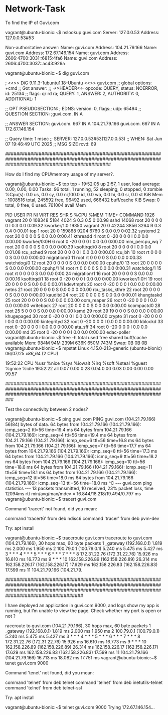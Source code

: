 # Network-Task


To find the IP of Guvi.com


vagrant@ubuntu-bionic:~$ nslookup guvi.com
Server:         127.0.0.53
Address:        127.0.0.53#53

Non-authoritative answer:
Name:   guvi.com
Address: 104.21.79.166
Name:   guvi.com
Address: 172.67.146.154
Name:   guvi.com
Address: 2606:4700:3031::6815:4fa6
Name:   guvi.com
Address: 2606:4700:3037::ac43:929a

vagrant@ubuntu-bionic:~$ dig guvi.com

; <<>> DiG 9.11.3-1ubuntu1.18-Ubuntu <<>> guvi.com
;; global options: +cmd
;; Got answer:
;; ->>HEADER<<- opcode: QUERY, status: NOERROR, id: 25134
;; flags: qr rd ra; QUERY: 1, ANSWER: 2, AUTHORITY: 0, ADDITIONAL: 1

;; OPT PSEUDOSECTION:
; EDNS: version: 0, flags:; udp: 65494
;; QUESTION SECTION:
;guvi.com.                      IN      A

;; ANSWER SECTION:
guvi.com.               667     IN      A       104.21.79.166
guvi.com.               667     IN      A       172.67.146.154

;; Query time: 1 msec
;; SERVER: 127.0.0.53#53(127.0.0.53)
;; WHEN: Sat Jun 07 19:46:49 UTC 2025
;; MSG SIZE  rcvd: 69

######################################################################################################################################################

How do I find my CPU/memory usage of my server?.

vagrant@ubuntu-bionic:~$ top
top - 19:52:05 up  2:57,  1 user,  load average: 0.00, 0.00, 0.00
Tasks:  96 total,   1 running,  52 sleeping,   0 stopped,   0 zombie
%Cpu(s):  0.0 us,  0.0 sy,  0.0 ni,100.0 id,  0.0 wa,  0.0 hi,  0.0 si,  0.0 st
KiB Mem :  1008516 total,   245592 free,    96492 used,   666432 buff/cache
KiB Swap:        0 total,        0 free,        0 used.   761004 avail Mem

  PID USER      PR  NI    VIRT    RES    SHR S  %CPU %MEM     TIME+ COMMAND
 1926 vagrant   20   0  108348   5184   4024 S   0.3  0.5   0:00.98 sshd
14068 root      20   0       0      0      0 I   0.3  0.0   0:09.32 kworker/1:0
19350 vagrant   20   0   42244   3856   3264 R   0.3  0.4   0:00.01 top
    1 root      20   0  159868   9204   6760 S   0.0  0.9   0:02.32 systemd
    2 root      20   0       0      0      0 S   0.0  0.0   0:00.41 kthreadd
    4 root       0 -20       0      0      0 I   0.0  0.0   0:00.00 kworker/0:0H
    6 root       0 -20       0      0      0 I   0.0  0.0   0:00.00 mm_percpu_wq
    7 root      20   0       0      0      0 S   0.0  0.0   0:00.39 ksoftirqd/0
    8 root      20   0       0      0      0 I   0.0  0.0   0:01.08 rcu_sched
    9 root      20   0       0      0      0 I   0.0  0.0   0:00.00 rcu_bh
   10 root      rt   0       0      0      0 S   0.0  0.0   0:00.00 migration/0
   11 root      rt   0       0      0      0 S   0.0  0.0   0:00.33 watchdog/0
   12 root      20   0       0      0      0 S   0.0  0.0   0:00.00 cpuhp/0
   13 root      20   0       0      0      0 S   0.0  0.0   0:00.00 cpuhp/1
   14 root      rt   0       0      0      0 S   0.0  0.0   0:00.31 watchdog/1
   15 root      rt   0       0      0      0 S   0.0  0.0   0:00.24 migration/1
   16 root      20   0       0      0      0 S   0.0  0.0   0:00.16 ksoftirqd/1
   18 root       0 -20       0      0      0 I   0.0  0.0   0:00.00 kworker/1:0H
   19 root      20   0       0      0      0 S   0.0  0.0   0:00.01 kdevtmpfs
   20 root       0 -20       0      0      0 I   0.0  0.0   0:00.00 netns
   21 root      20   0       0      0      0 S   0.0  0.0   0:00.00 rcu_tasks_kthre
   22 root      20   0       0      0      0 S   0.0  0.0   0:00.00 kauditd
   24 root      20   0       0      0      0 S   0.0  0.0   0:00.01 khungtaskd
   25 root      20   0       0      0      0 S   0.0  0.0   0:00.00 oom_reaper
   26 root       0 -20       0      0      0 I   0.0  0.0   0:00.00 writeback
   27 root      20   0       0      0      0 S   0.0  0.0   0:00.00 kcompactd0
   28 root      25   5       0      0      0 S   0.0  0.0   0:00.00 ksmd
   29 root      39  19       0      0      0 S   0.0  0.0   0:00.00 khugepaged
   30 root       0 -20       0      0      0 I   0.0  0.0   0:00.00 crypto
   31 root       0 -20       0      0      0 I   0.0  0.0   0:00.00 kintegrityd
   32 root       0 -20       0      0      0 I   0.0  0.0   0:00.00 kblockd
   33 root       0 -20       0      0      0 I   0.0  0.0   0:00.00 ata_sff
   34 root       0 -20       0      0      0 I   0.0  0.0   0:00.00 md
   35 root       0 -20       0      0      0 I   0.0  0.0   0:00.00 edac-poller
vagrant@ubuntu-bionic:~$ free -h
              total        used        free      shared  buff/cache   available
Mem:           984M         94M        239M        636K        650M        743M
Swap:            0B          0B          0B
vagrant@ubuntu-bionic:~$ mpstat
Linux 4.15.0-213-generic (ubuntu-bionic)        06/07/25        _x86_64_        (2 CPU)

19:52:22     CPU    %usr   %nice    %sys %iowait    %irq   %soft  %steal  %guest  %gnice   %idle
19:52:22     all    0.07    0.00    0.28    0.04    0.00    0.03    0.00    0.00    0.00   99.57

###########################################################################################################################################################################

Test the connectivity between 2 nodes?

vagrant@ubuntu-bionic:~$ ping guvi.com
PING guvi.com (104.21.79.166) 56(84) bytes of data.
64 bytes from 104.21.79.166 (104.21.79.166): icmp_seq=2 ttl=56 time=19.4 ms
64 bytes from 104.21.79.166 (104.21.79.166): icmp_seq=4 ttl=56 time=19.4 ms
64 bytes from 104.21.79.166 (104.21.79.166): icmp_seq=6 ttl=56 time=16.8 ms
64 bytes from 104.21.79.166 (104.21.79.166): icmp_seq=7 ttl=56 time=17.7 ms
64 bytes from 104.21.79.166 (104.21.79.166): icmp_seq=8 ttl=56 time=17.3 ms
64 bytes from 104.21.79.166 (104.21.79.166): icmp_seq=9 ttl=56 time=18.2 ms
64 bytes from 104.21.79.166 (104.21.79.166): icmp_seq=10 ttl=56 time=18.6 ms
64 bytes from 104.21.79.166 (104.21.79.166): icmp_seq=11 ttl=56 time=18.1 ms
64 bytes from 104.21.79.166 (104.21.79.166): icmp_seq=12 ttl=56 time=18.0 ms
64 bytes from 104.21.79.166 (104.21.79.166): icmp_seq=13 ttl=56 time=18.0 ms
^C
--- guvi.com ping statistics ---
13 packets transmitted, 10 received, 23% packet loss, time 12094ms
rtt min/avg/max/mdev = 16.844/18.218/19.494/0.797 ms
vagrant@ubuntu-bionic:~$ tracert guvi.com

Command 'tracert' not found, did you mean:

  command 'tracert6' from deb ndisc6
  command 'tracer' from deb pvm-dev

Try: apt install <deb name>

vagrant@ubuntu-bionic:~$ traceroute guvi.com
traceroute to guvi.com (104.21.79.166), 30 hops max, 60 byte packets
 1  _gateway (192.168.0.1)  1.819 ms  2.000 ms  1.950 ms
 2  100.79.0.1 (100.79.0.1)  5.240 ms  5.475 ms  5.427 ms
 3  * * *
 4  * * *
 5  * * *
 6  * * *
 7  * * *
 8  172.31.22.76 (172.31.22.76)  15.926 ms  16.610 ms  16.773 ms
 9  * * *
10  162.158.226.89 (162.158.226.89)  26.314 ms 162.158.226.17 (162.158.226.17)  17.629 ms 162.158.226.83 (162.158.226.83)  17.599 ms
11  104.21.79.166 (104.21.79.

####################################################################################################################################################################################################

I have deployed an application in guvi.com:9000, and logs show my app is running, but I’m unable to view the page. Check whether my port is open or not ?

raceroute to guvi.com (104.21.79.166), 30 hops max, 60 byte packets
 1  _gateway (192.168.0.1)  1.819 ms  2.000 ms  1.950 ms
 2  100.79.0.1 (100.79.0.1)  5.240 ms  5.475 ms  5.427 ms
 3  * * *
 4  * * *
 5  * * *
 6  * * *
 7  * * *
 8  172.31.22.76 (172.31.22.76)  15.926 ms  16.610 ms  16.773 ms
 9  * * *
10  162.158.226.89 (162.158.226.89)  26.314 ms 162.158.226.17 (162.158.226.17)  17.629 ms 162.158.226.83 (162.158.226.83)  17.599 ms
11  104.21.79.166 (104.21.79.166)  16.713 ms  18.082 ms  17.751 ms
vagrant@ubuntu-bionic:~$ tenet guvi.com 9000

Command 'tenet' not found, did you mean:

  command 'telnet' from deb telnet
  command 'telnet' from deb inetutils-telnet
  command 'telnet' from deb telnet-ssl

Try: apt install <deb name>

vagrant@ubuntu-bionic:~$ telnet guvi.com 9000
Trying 172.67.146.154...


